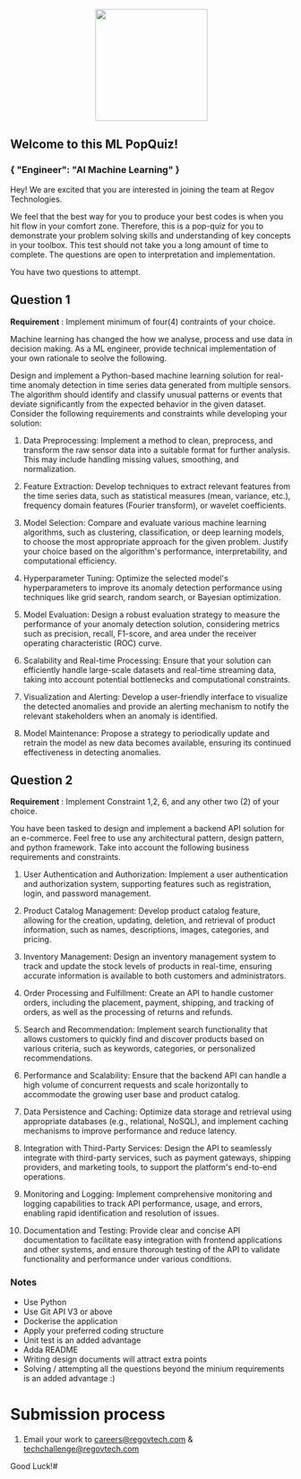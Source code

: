 <p align="center"> 
    <img src="https://regov-store.s3.ap-southeast-1.amazonaws.com/REGOV+Logo_CMYK.png" width="200" >
</p>

## Welcome to this ML PopQuiz!
### { "Engineer": "AI Machine Learning" }

Hey! We are excited that you are interested in joining the team at Regov Technologies.

We feel that the best way for you to produce your best codes is when you hit flow in your comfort zone. Therefore, this is a pop-quiz for you to demonstrate your problem solving skills and understanding of key concepts in your toolbox. This test should not take you a long amount of time to complete. The questions are open to interpretation and implementation.

You have two questions to attempt.

## Question 1

**Requirement** : Implement minimum of four(4) contraints of your choice.</br>

<p> Machine learning has changed the how we analyse, process and use data in decision making. As a ML engineer, provide technical implementation of your own rationale to seolve the following. 
</P>

<p>
Design and implement a Python-based machine learning solution for real-time anomaly detection in time series data generated from multiple sensors. The algorithm should identify and classify unusual patterns or events that deviate significantly from the expected behavior in the given dataset. Consider the following requirements and constraints while developing your solution:

1. Data Preprocessing: Implement a method to clean, preprocess, and transform the raw sensor data into a suitable format for further analysis. This may include handling missing values, smoothing, and normalization.

2. Feature Extraction: Develop techniques to extract relevant features from the time series data, such as statistical measures (mean, variance, etc.), frequency domain features (Fourier transform), or wavelet coefficients.

3. Model Selection: Compare and evaluate various machine learning algorithms, such as clustering, classification, or deep learning models, to choose the most appropriate approach for the given problem. Justify your choice based on the algorithm's performance, interpretability, and computational efficiency.

4. Hyperparameter Tuning: Optimize the selected model's hyperparameters to improve its anomaly detection performance using techniques like grid search, random search, or Bayesian optimization.

5. Model Evaluation: Design a robust evaluation strategy to measure the performance of your anomaly detection solution, considering metrics such as precision, recall, F1-score, and area under the receiver operating characteristic (ROC) curve.

6. Scalability and Real-time Processing: Ensure that your solution can efficiently handle large-scale datasets and real-time streaming data, taking into account potential bottlenecks and computational constraints.

7. Visualization and Alerting: Develop a user-friendly interface to visualize the detected anomalies and provide an alerting mechanism to notify the relevant stakeholders when an anomaly is identified.

8. Model Maintenance: Propose a strategy to periodically update and retrain the model as new data becomes available, ensuring its continued effectiveness in detecting anomalies.

</p>


## Question 2

**Requirement** : Implement Constraint 1,2, 6, and any other two (2) of your choice.<br>
<p>
You have been tasked to design and implement a backend API solution for an e-commerce. Feel free to use any architectural pattern, design pattern, and python  framework. Take into account the following business requirements and constraints.
</p>

1. User Authentication and Authorization: Implement a user authentication and authorization system, supporting features such as registration, login, and password management.

2. Product Catalog Management: Develop product catalog feature, allowing for the creation, updating, deletion, and retrieval of product information, such as names, descriptions, images, categories, and pricing.

3. Inventory Management: Design an inventory management system to track and update the stock levels of products in real-time, ensuring accurate information is available to both customers and administrators.

4. Order Processing and Fulfillment: Create an API to handle customer orders, including the placement, payment, shipping, and tracking of orders, as well as the processing of returns and refunds.

5. Search and Recommendation: Implement search functionality that allows customers to quickly find and discover products based on various criteria, such as keywords, categories, or personalized recommendations.

6. Performance and Scalability: Ensure that the backend API can handle a high volume of concurrent requests and scale horizontally to accommodate the growing user base and product catalog.

7. Data Persistence and Caching: Optimize data storage and retrieval using appropriate databases (e.g., relational, NoSQL), and implement caching mechanisms to improve performance and reduce latency.

8. Integration with Third-Party Services: Design the API to seamlessly integrate with third-party services, such as payment gateways, shipping providers, and marketing tools, to support the platform's end-to-end operations.

9. Monitoring and Logging: Implement comprehensive monitoring and logging capabilities to track API performance, usage, and errors, enabling rapid identification and resolution of issues.

10. Documentation and Testing: Provide clear and concise API documentation to facilitate easy integration with frontend applications and other systems, and ensure thorough testing of the API to validate functionality and performance under various conditions.

### Notes

- Use Python
- Use Git API V3 or above
- Dockerise the application
- Apply your preferred coding structure
- Unit test is an added advantage
- Adda  README
- Writing design documents will attract extra points
- Solving / attempting all the questions beyond the minium requirements is an added advantage  :)

# Submission process

1. Email your work to careers@regovtech.com & techchallenge@regovtech.com

Good Luck!# 
